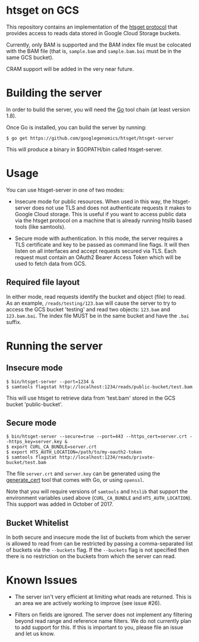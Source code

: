 # htsget on GCS

This repository contains an implementation of the [htsget
protocol](http://samtools.github.io/hts-specs/htsget.html) that provides access
to reads data stored in Google Cloud Storage buckets.

Currently, only BAM is supported and the BAM index file must be colocated with
the BAM file (that is, `sample.bam` and `sample.bam.bai` must be in the same
GCS bucket).

CRAM support will be added in the very near future.

# Building the server

In order to build the server, you will need the [Go](https://golang.org/) tool
chain (at least version 1.8).

Once Go is installed, you can build the server by running:

```
$ go get https://github.com/googlegenomics/htsget/htsget-server
```

This will produce a binary in $GOPATH/bin called htsget-server.

# Usage

You can use htsget-server in one of two modes:

* Insecure mode for public resources.  When used in this way, the htsget-server
does not use TLS and does not authenticate requests it makes to Google Cloud
storage.  This is useful if you want to access public data via the htsget
protocol on a machine that is already running htslib based tools (like
samtools).

* Secure mode with authentication.  In this mode, the server requires a TLS
certificate and key to be passed as command line flags.  It will then listen on
all interfaces and accept requests secured via TLS.  Each request must contain
an OAuth2 Bearer Access Token which will be used to fetch data from GCS.

## Required file layout

In either mode, read requests identify the bucket and object (file) to read.
As an example, `/reads/testing/123.bam` will cause the server to try to access
the GCS bucket 'testing' and read two objects: `123.bam` and `123.bam.bai`.
The index file MUST be in the same bucket and have the `.bai` suffix.

# Running the server

## Insecure mode

```
$ bin/htsget-server --port=1234 &
$ samtools flagstat http://localhost:1234/reads/public-bucket/test.bam
```

This will use htsget to retrieve data from 'test.bam' stored in the GCS bucket
'public-bucket'.

## Secure mode

```
$ bin/htsget-server --secure=true --port=443 --https_cert=server.crt --https_key=server.key &
$ export CURL_CA_BUNDLE=server.crt
$ export HTS_AUTH_LOCATION=/path/to/my-oauth2-token
$ samtools flagstat http://localhost:1234/reads/private-bucket/test.bam
```

The file `server.crt` and `server.key` can be generated using the
[generate_cert](https://golang.org/src/crypto/tls/generate_cert.go) tool that
comes with Go, or using `openssl`.

Note that you will require versions of `samtools` and `htslib` that support the
environment variables used above (`CURL_CA_BUNDLE` and `HTS_AUTH_LOCATION`).
This support was added in October of 2017.

## Bucket Whitelist

In both secure and insecure mode the list of buckets from which the server is
allowed to read from can be restricted by passing a comma-separated list of
buckets via the `--buckets` flag. If the `--buckets` flag is not specified then
there is no restriction on the buckets from which the server can read.

# Known Issues

* The server isn't very efficient at limiting what reads are returned.  This is
an area we are actively working to improve (see issue #26).

* Filters on fields are ignored.  The server does not implement any filtering
beyond read range and reference name filters.  We do not currently plan to add
support for this.  If this is important to you, please file an issue and let us
know.
